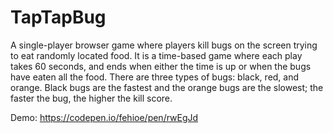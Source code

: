 # TapTapBug
A single-player browser game where players kill bugs on the screen trying to eat randomly located food. It is a time-based game where each play takes 60 seconds, and ends when either the time is up or when the bugs have eaten all the food. There are three types of bugs: black, red, and orange. Black bugs are the fastest and the orange bugs are the slowest; the faster the bug, the higher the kill score. 

Demo: https://codepen.io/fehioe/pen/rwEgJd
